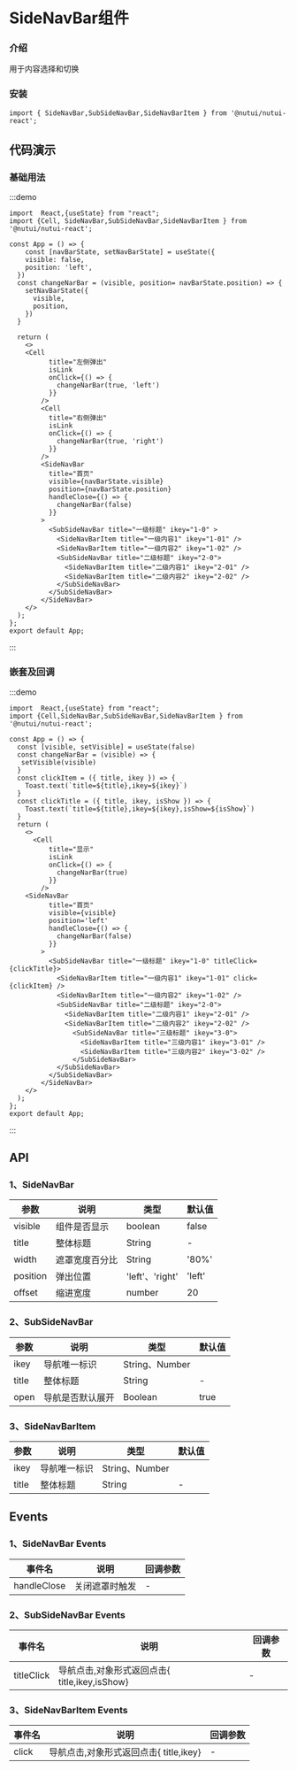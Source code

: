 
#  SideNavBar组件

### 介绍

用于内容选择和切换

### 安装
```tsx
import { SideNavBar,SubSideNavBar,SideNavBarItem } from '@nutui/nutui-react';
```
## 代码演示
### 基础用法

:::demo
```tsx
import  React,{useState} from "react";
import {Cell, SideNavBar,SubSideNavBar,SideNavBarItem } from '@nutui/nutui-react';

const App = () => {
    const [navBarState, setNavBarState] = useState({
    visible: false,
    position: 'left',
  })
  const changeNarBar = (visible, position= navBarState.position) => {
    setNavBarState({
      visible,
      position,
    })
  }
 
  return ( 
    <>   
    <Cell
          title="左侧弹出"
          isLink
          onClick={() => {
            changeNarBar(true, 'left')
          }}
        />
        <Cell
          title="右侧弹出"
          isLink
          onClick={() => {
            changeNarBar(true, 'right')
          }}
        />
        <SideNavBar
          title="首页"
          visible={navBarState.visible}
          position={navBarState.position}
          handleClose={() => {
            changeNarBar(false)
          }}
        >
          <SubSideNavBar title="一级标题" ikey="1-0" >
            <SideNavBarItem title="一级内容1" ikey="1-01" />
            <SideNavBarItem title="一级内容2" ikey="1-02" />
            <SubSideNavBar title="二级标题" ikey="2-0">
              <SideNavBarItem title="二级内容1" ikey="2-01" />
              <SideNavBarItem title="二级内容2" ikey="2-02" />
            </SubSideNavBar>
          </SubSideNavBar>
        </SideNavBar>
    </>
  );
};  
export default App;

```
:::

### 嵌套及回调

:::demo
```tsx
import  React,{useState} from "react";
import {Cell,SideNavBar,SubSideNavBar,SideNavBarItem } from '@nutui/nutui-react';

const App = () => {
  const [visible, setVisible] = useState(false)
  const changeNarBar = (visible) => {
   setVisible(visible)
  }
  const clickItem = ({ title, ikey }) => {
    Toast.text(`title=${title},ikey=${ikey}`)
  }
  const clickTitle = ({ title, ikey, isShow }) => {
    Toast.text(`title=${title},ikey=${ikey},isShow=${isShow}`)
  }
  return ( 
    <>  
      <Cell
          title="显示"
          isLink
          onClick={() => {
            changeNarBar(true)
          }}
        /> 
    <SideNavBar
          title="首页"
          visible={visible}
          position='left'
          handleClose={() => {
            changeNarBar(false)
          }}
        >
          <SubSideNavBar title="一级标题" ikey="1-0" titleClick={clickTitle}>
            <SideNavBarItem title="一级内容1" ikey="1-01" click={clickItem} />
            <SideNavBarItem title="一级内容2" ikey="1-02" />
            <SubSideNavBar title="二级标题" ikey="2-0">
              <SideNavBarItem title="二级内容1" ikey="2-01" />
              <SideNavBarItem title="二级内容2" ikey="2-02" />
                <SubSideNavBar title="三级标题" ikey="3-0">
                  <SideNavBarItem title="三级内容1" ikey="3-01" />
                  <SideNavBarItem title="三级内容2" ikey="3-02" />
                </SubSideNavBar>
            </SubSideNavBar>
          </SubSideNavBar>
        </SideNavBar>
    </>
  );
};  
export default App;

```
:::



## API

### 1、SideNavBar

| 参数         | 说明                             | 类型   | 默认值           |
|--------------|----------------------------------|--------|------------------|
| visible      | 组件是否显示                       | boolean | false           |
| title        | 整体标题                           | String  | -               |
| width        | 遮罩宽度百分比                      | String   | '80%'          |
| position     | 弹出位置                           | 'left'、'right' | 'left'  |
| offset       | 缩进宽度                           | number  | 20              |

### 2、SubSideNavBar

| 参数         | 说明                             | 类型   | 默认值           |
|--------------|----------------------------------|--------|------------------|
| ikey         | 导航唯一标识                       | String、Number |          |
| title        | 整体标题                           | String  | -              |
| open         | 导航是否默认展开                     | Boolean  | true         |
### 3、SideNavBarItem

| 参数         | 说明                             | 类型   | 默认值           |
|--------------|----------------------------------|--------|------------------|
| ikey         | 导航唯一标识                       | String、Number |          |
| title        | 整体标题                           | String  | -               |

## Events
### 1、SideNavBar Events

| 事件名                | 说明                    | 回调参数     |
|----------------------|------------------------|--------------|
| handleClose          | 关闭遮罩时触发            | -           |

### 2、SubSideNavBar Events

| 事件名                | 说明                                       | 回调参数     |
|----------------------|--------------------------------------------|--------------|
| titleClick           | 导航点击,对象形式返回点击{ title,ikey,isShow}| -           |

### 3、SideNavBarItem Events

| 事件名                | 说明                                       | 回调参数     |
|----------------------|--------------------------------------------|--------------|
| click                | 导航点击,对象形式返回点击{ title,ikey}         | -           |
